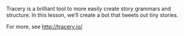 Tracery is a brilliant tool to more easily create story grammars and structure. In this lesson, we’ll create a bot that tweets out tiny stories. 

For more, see http://tracery.io/